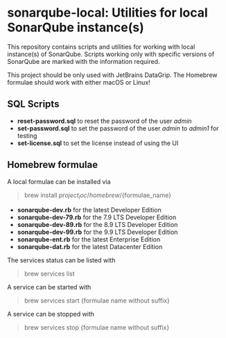 # sonarqube-local: Utilities for local SonarQube instance(s)

This repository contains scripts and utilities for working with local instance(s) of SonarQube.
Scripts working only with specific versions of SonarQube are marked with the information required.

This project should be only used with JetBrains DataGrip. The Homebrew formulae should work with
either macOS or Linux!

## SQL Scripts

- **reset-password.sql** to reset the password of the user *admin*
- **set-password.sql** to set the password of the user *admin* to *admin1* for testing
- **set-license.sql** to set the license instead of using the UI

## Homebrew formulae

A local formulae can be installed via
> brew install ${project_loc}/homebrew/${formulae_name}

- **sonarqube-dev.rb** for the latest Developer Edition
- **sonarqube-dev-79.rb** for the 7.9 LTS Developer Edition
- **sonarqube-dev-89.rb** for the 8.9 LTS Developer Edition
- **sonarqube-dev-99.rb** for the 9.9 LTS Developer Edition
- **sonarqube-ent.rb** for the latest Enterprise Edition
- **sonarqube-dat.rb** for the latest Datacenter Edition

The services status can be listed with
> brew services list

A service can be started with
> brew services start {formulae name without suffix}

A service can be stopped with
> brew services stop {formulae name without suffix}

